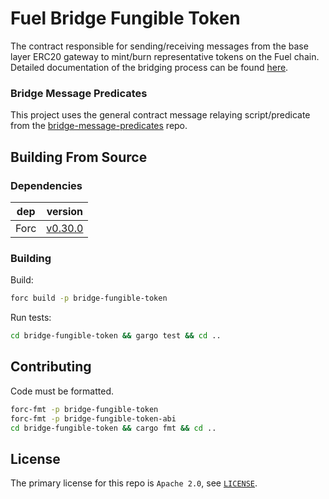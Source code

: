 # Fuel Bridge Fungible Token

The contract responsible for sending/receiving messages from the base layer ERC20 gateway to mint/burn representative tokens on the Fuel chain. Detailed documentation of the bridging process can be found [here](./docs/design_docs.md).

### Bridge Message Predicates

This project uses the general contract message relaying script/predicate from the [bridge-message-predicates](https://github.com/FuelLabs/bridge-message-predicates) repo.

## Building From Source

### Dependencies

| dep     | version                                                  |
| ------- | -------------------------------------------------------- |
| Forc    | [v0.30.0](https://fuellabs.github.io/sway/v0.30.0/introduction/installation.html) |

### Building

Build:

```sh
forc build -p bridge-fungible-token
```

Run tests:

```sh
cd bridge-fungible-token && gargo test && cd ..
```

## Contributing

Code must be formatted.

```sh
forc-fmt -p bridge-fungible-token
forc-fmt -p bridge-fungible-token-abi
cd bridge-fungible-token && cargo fmt && cd ..
```

## License

The primary license for this repo is `Apache 2.0`, see [`LICENSE`](./LICENSE).
